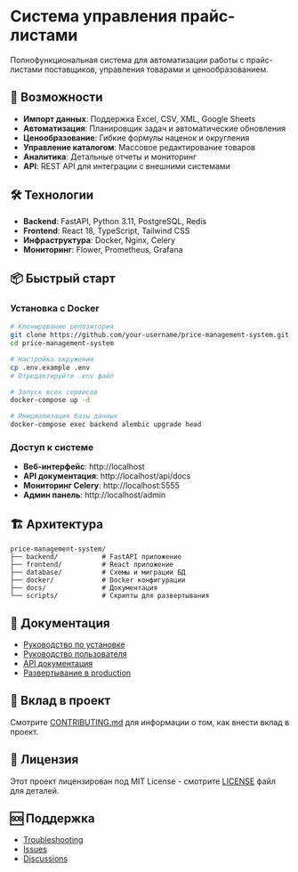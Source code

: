 # Система управления прайс-листами

Полнофункциональная система для автоматизации работы с прайс-листами поставщиков, управления товарами и ценообразованием.

## 🚀 Возможности

- **Импорт данных**: Поддержка Excel, CSV, XML, Google Sheets
- **Автоматизация**: Планировщик задач и автоматические обновления
- **Ценообразование**: Гибкие формулы наценок и округления
- **Управление каталогом**: Массовое редактирование товаров
- **Аналитика**: Детальные отчеты и мониторинг
- **API**: REST API для интеграции с внешними системами

## 🛠 Технологии

- **Backend**: FastAPI, Python 3.11, PostgreSQL, Redis
- **Frontend**: React 18, TypeScript, Tailwind CSS
- **Инфраструктура**: Docker, Nginx, Celery
- **Мониторинг**: Flower, Prometheus, Grafana

## 📦 Быстрый старт

### Установка с Docker

```bash
# Клонирование репозитория
git clone https://github.com/your-username/price-management-system.git
cd price-management-system

# Настройка окружения
cp .env.example .env
# Отредактируйте .env файл

# Запуск всех сервисов
docker-compose up -d

# Инициализация базы данных
docker-compose exec backend alembic upgrade head
```

### Доступ к системе

- **Веб-интерфейс**: http://localhost
- **API документация**: http://localhost/api/docs
- **Мониторинг Celery**: http://localhost:5555
- **Админ панель**: http://localhost/admin

## 🏗 Архитектура

```
price-management-system/
├── backend/           # FastAPI приложение
├── frontend/          # React приложение
├── database/          # Схемы и миграции БД
├── docker/            # Docker конфигурации
├── docs/              # Документация
└── scripts/           # Скрипты для развертывания
```

## 📖 Документация

- [Руководство по установке](docs/user-guide/installation.md)
- [Руководство пользователя](docs/user-guide/user-manual.md)
- [API документация](docs/api/README.md)
- [Развертывание в production](docs/deployment/production-guide.md)

## 🤝 Вклад в проект

Смотрите [CONTRIBUTING.md](CONTRIBUTING.md) для информации о том, как внести вклад в проект.

## 📄 Лицензия

Этот проект лицензирован под MIT License - смотрите [LICENSE](LICENSE) файл для деталей.

## 🆘 Поддержка

- [Troubleshooting](docs/user-guide/troubleshooting.md)
- [Issues](https://github.com/your-username/price-management-system/issues)
- [Discussions](https://github.com/your-username/price-management-system/discussions)
